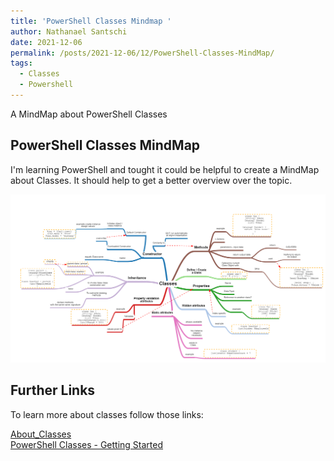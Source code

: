 ```yaml
---
title: 'PowerShell Classes Mindmap '
author: Nathanael Santschi
date: 2021-12-06
permalink: /posts/2021-12-06/12/PowerShell-Classes-MindMap/
tags:
  - Classes
  - Powershell
---
```

A MindMap about PowerShell Classes

## PowerShell Classes MindMap
I'm learning PowerShell and tought it could be helpful to create a MindMap about Classes. 
It should help to get a better overview over the topic. 

<!-- <a href="/images/PowerShellClasses.png">
 <img alt="PowerShellClasses.png" src="/images/PowerShellClasses.png">
</a> -->


![Powershell Classes](/images/PowerShellClasses.png "Preview")

## Further Links
To learn more about classes follow those links:

[About_Classes](https://docs.microsoft.com/en-us/powershell/module/microsoft.powershell.core/about/about_classes?view=powershell-7.2#inheritance-in-powershell-classes) <br />
[PowerShell Classes - Getting Started](https://adamtheautomator.com/powershell-classes/)

